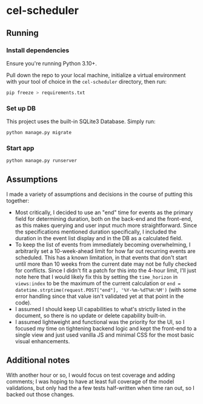 # cel-scheduler

## Running
### Install dependencies
Ensure you're running Python 3.10+.

Pull down the repo to your local machine, initialize a virtual environment with your tool of choice in the `cel-scheduler` directory, then run:
```Bash
pip freeze > requirements.txt
```

### Set up DB
This project uses the built-in SQLite3 Database. Simply run:
```Bash
python manage.py migrate
```

### Start app
```Bash
python manage.py runserver
```

## Assumptions
I made a variety of assumptions and decisions in the course of putting this together:
- Most critically, I decided to use an "end" time for events as the primary field for determining duration, both on the back-end and the front-end, as this makes querying and user input much more straightforward. Since the specifications mentioned duration specifically, I included the duration in the event list display and in the DB as a calculated field.
- To keep the list of events from immediately becoming overwhelming, I arbitrarily set a 10-week-ahead limit for how far out recurring events are scheduled. This has a known limitation, in that events that don't start until more than 10 weeks from the current date may not be fully checked for conflicts. Since I didn't fit a patch for this into the 4-hour limit, I'll just note here that I would likely fix this by setting the `time_horizon` in `views:index` to be the maximum of the current calculation or `end = datetime.strptime(request.POST["end"], '%Y-%m-%dT%H:%M')` (with some error handling since that value isn't validated yet at that point in the code).
- I assumed I should keep UI capabilities to what's strictly listed in the document, so there is no update or delete capability built-in.
- I assumed lightweight and functional was the priority  for the UI, so I focused my time on tightening backend logic and kept the front-end to a single view and just used vanilla JS and minimal CSS for the most basic visual enhancements.

## Additional notes
With another hour or so, I would focus on test coverage and adding comments; I was hoping to have at least full coverage of the model validations, but only had the a few tests half-written when time ran out, so I backed out those changes.